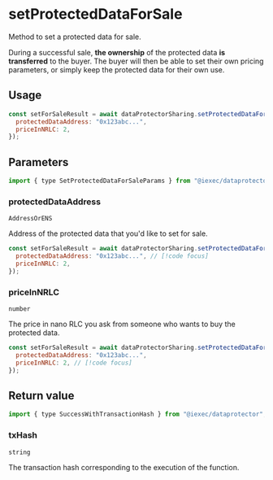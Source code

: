 # setProtectedDataForSale

Method to set a protected data for sale.

During a successful sale, **the ownership** of the protected data **is transferred** to the buyer.
The buyer will then be able to set their own pricing parameters, or simply keep the
protected data for their own use.

## Usage

```js
const setForSaleResult = await dataProtectorSharing.setProtectedDataForSale({
  protectedDataAddress: "0x123abc...",
  priceInNRLC: 2,
});
```

## Parameters

```js
import { type SetProtectedDataForSaleParams } from "@iexec/dataprotector";
```

### protectedDataAddress

`AddressOrENS`

Address of the protected data that you'd like to set for sale.

```js
const setForSaleResult = await dataProtectorSharing.setProtectedDataForSale({
  protectedDataAddress: "0x123abc...", // [!code focus]
  priceInNRLC: 2,
});
```

### priceInNRLC

`number`

The price in nano RLC you ask from someone who wants to buy the protected data.

```js
const setForSaleResult = await dataProtectorSharing.setProtectedDataForSale({
  protectedDataAddress: "0x123abc...",
  priceInNRLC: 2, // [!code focus]
});
```

## Return value

```js
import { type SuccessWithTransactionHash } from "@iexec/dataprotector";
```

### txHash

`string`

The transaction hash corresponding to the execution of the function.
